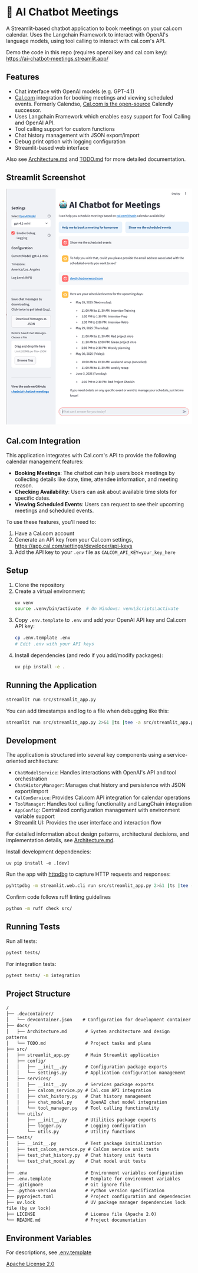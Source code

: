 # 💬 AI Chatbot Meetings

A Streamlit-based chatbot application to book meetings on your cal.com calendar.
Uses the Langchain Framework to interact with OpenAI's language models, using tool calling to interact with cal.com's API.

Demo the code in this repo (requires openai key and cal.com key): https://ai-chatbot-meetings.streamlit.app/

## Features

-   Chat interface with OpenAI models (e.g. GPT-4.1)
-   [Cal.com](https://cal.com) integration for booking meetings and viewing scheduled events.
    Formerly Calendso, [Cal.com is the open-source](https://github.com/calcom/cal.com) Calendly successor.
-   Uses Langchain Framework which enables easy support for Tool Calling and OpenAI API.
-   Tool calling support for custom functions
-   Chat history management with JSON export/import
-   Debug print option with logging configuration
-   Streamlit-based web interface

Also see [Architecture.md](docs/Architecture.md) and [TODO.md](docs/TODO.md) for more detailed documentation.

## Streamlit Screenshot

![Streamlit Screenshot 2025-05-28](docs/ai-chatbot-meetings-2025-05-28.png)

## Cal.com Integration

This application integrates with Cal.com's API to provide the following calendar management features:

-   **Booking Meetings**: The chatbot can help users book meetings by collecting details like date, time, attendee information, and meeting reason.
-   **Checking Availability**: Users can ask about available time slots for specific dates.
-   **Viewing Scheduled Events**: Users can request to see their upcoming meetings and scheduled events.

To use these features, you'll need to:

1. Have a Cal.com account
2. Generate an API key from your Cal.com settings, https://app.cal.com/settings/developer/api-keys
3. Add the API key to your `.env` file as `CALCOM_API_KEY=your_key_here`

## Setup

1. Clone the repository
2. Create a virtual environment:
    ```bash
    uv venv
    source .venv/bin/activate  # On Windows: venv\Scripts\activate
    ```
3. Copy `.env.template` to `.env` and add your OpenAI API key and Cal.com API key:
    ```bash
    cp .env.template .env
    # Edit .env with your API keys
    ```
4. Install dependencies (and redo if you add/modify packages):
    ```bash
    uv pip install -e .
    ```

## Running the Application

```bash
streamlit run src/streamlit_app.py
```

You can add timestamps and log to a file when debugging like this:

```bash
streamlit run src/streamlit_app.py 2>&1 |ts |tee -a src/streamlit_app.py.log
```

## Development

The application is structured into several key components using a service-oriented architecture:

-   `ChatModelService`: Handles interactions with OpenAI's API and tool orchestration
-   `ChatHistoryManager`: Manages chat history and persistence with JSON export/import
-   `CalComService`: Provides Cal.com API integration for calendar operations
-   `ToolManager`: Handles tool calling functionality and LangChain integration
-   `AppConfig`: Centralized configuration management with environment variable support
-   Streamlit UI: Provides the user interface and interaction flow

For detailed information about design patterns, architectural decisions, and implementation details, see [Architecture.md](docs/Architecture.md).

Install development dependencies:

```
uv pip install -e .[dev]
```

Run the app with [httpdbg](https://github.com/cle-b/httpdbg) to capture HTTP requests and responses:

```bash
pyhttpdbg -m streamlit.web.cli run src/streamlit_app.py 2>&1 |ts |tee -a src/streamlit_app.py.log
```

Confirm code follows ruff linting guidelines

```bash
python -m ruff check src/
```

## Running Tests

Run all tests:

```bash
pytest tests/
```

For integration tests:

```bash
pytest tests/ -m integration
```

## Project Structure

```
/
├── .devcontainer/
│   └── devcontainer.json    # Configuration for development container
├── docs/
│   ├── Architecture.md       # System architecture and design patterns
│   └── TODO.md               # Project tasks and plans
├── src/
│   ├── streamlit_app.py      # Main Streamlit application
│   ├── config/
│   │   ├── __init__.py       # Configuration package exports
│   │   └── settings.py       # Application configuration management
│   ├── services/
│   │   ├── __init__.py       # Services package exports
│   │   ├── calcom_service.py # Cal.com API integration
│   │   ├── chat_history.py   # Chat history management
│   │   ├── chat_model.py     # OpenAI chat model integration
│   │   └── tool_manager.py   # Tool calling functionality
│   └── utils/
│       ├── __init__.py       # Utilities package exports
│       ├── logger.py         # Logging configuration
│       └── utils.py          # Utility functions
├── tests/
│   ├── __init__.py           # Test package initialization
│   ├── test_calcom_service.py # CalCom service unit tests
│   ├── test_chat_history.py  # Chat history unit tests
│   └── test_chat_model.py    # Chat model unit tests
│
├── .env                      # Environment variables configuration
├── .env.template             # Template for environment variables
├── .gitignore                # Git ignore file
├── .python-version           # Python version specification
├── pyproject.toml            # Project configuration and dependencies
├── uv.lock                   # UV package manager dependencies lock file (by uv lock)
├── LICENSE                   # License file (Apache 2.0)
└── README.md                 # Project documentation
```

## Environment Variables

For descriptions, see [.env.template](.env.template)

[Apache License 2.0](LICENSE)
